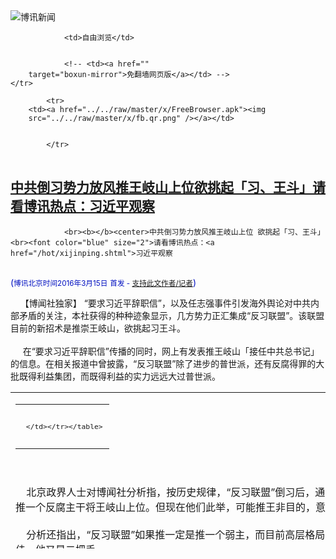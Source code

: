 

<img src="../../raw/master/x/logo_40.gif" alt="博讯新闻"/>
<table>
    <tr>
                
                <td>自由浏览</td>
        
        
                <!-- <td><a href=""
        target="boxun-mirror">免翻墙网页版</a></td> -->
    </tr>
    
            <tr>
        <td><a href="../../raw/master/x/FreeBrowser.apk"><img
        src="../../raw/master/x/fb.qr.png" /></a></td>

        
            </tr>
</table>
<h2>
	<a href="http://www.boxun.com/news/gb/china/2016/03/201603150551.shtml" target="boxun-mirror">中共倒习势力放风推王岐山上位欲挑起「习、王斗」请看博讯热点：习近平观察</a>
</h2>
<p><tr>
<td class="F11" colspan="2" style="line-height:18pt; font-family:宋体; font-size: 12pt;padding:10px;border-top:0"> 

                <br><b></b><center>中共倒习势力放风推王岐山上位 欲挑起「习、王斗」<br><font color="blue" size="2">请看博讯热点：<a href="/hot/xijinping.shtml">习近平观察
</a></font><br><font color="#000fC0">(<small>博讯北京时间2016年3月15日</small> <small>首发 - <a href="/cgi-bin/news/support.cgi?art_id=china201603150551" target="_new">支持此文作者/记者</a></small>)</font>
</center>
                <!--bodystart-->     【博闻社独家】 “要求习近平辞职信”，以及任志强事件引发海外舆论对中共内部矛盾的关注，本社获得的种种迹象显示，几方势力正汇集成“反习联盟”。该联盟目前的新招术是推崇王岐山，欲挑起习王斗。<br>
    <br>
     在“要求习近平辞职信”传播的同时，网上有发表推王岐山「接任中共总书记」的信息。在相关报道中曾披露，“反习联盟”除了进步的普世派，还有反腐得罪的大批既得利益集团，而既得利益的实力远远大过普世派。 
<table cellpadding="4" align="left" border="0" width="300" height="250"><tr><td>
<table cellpadding="2" cellspacing="0" border="0"><tr><td align="center" style="line-height:18pt; font-family:宋体; font-size: 10pt;padding:10px;border-top:0">

<!-- boxun.com_300x250_article-embed_chinese -->

<!-- boxun.com_300x250_article-embed_chinese -->
<div id="box006">
<script type="text/javascript">

</script>
</div>


     </td></tr></table>
</td></tr></table>
<br>
                       <br>
    北京政界人士对博闻社分析指，按历史规律，“反习联盟”倒习后，通常应该是推弱主上位，从而保护他们既得利益，不可能推一个反腐主干将王岐山上位。但现在他们此举，可能推王非目的，意在离间王岐山和习近平的关系。<br>
    <br>
    分析还指出，“反习联盟”如果推一定是推一个弱主，而目前高层格局看，自然就是李克强。多年来，外界传李克强政绩不佳，他又是二把手。<br>
    <br>
    分析人士指出，在这种暗流涌动的时期，李克强可能有所察觉，这次两会上他发言时满头大汗，和习近平没有交流，或许是习、李已经有隔阂的信号。而就在两会上，李克强视察新疆代表团时，和张春贤谈笑风生，难免让外界浮想联翩。<br>
    <br>
    需要特别指出的是，本社相关系列报道均基于记者对有关信息的分析，并无特定立场，只是希望将中共高层内部的政治生态向社会曝光。<br>
    <br>
    无论是习近平还是别人执政，中国必须走民主的道路才有希望。目前的个人崇拜和文革走向，让稍微有头脑的人都感到忧虑。但愿目前的乱象是“超级黑”的结果，而并非中共最高领导人的本意。<br>
    <br>
    <a href="http://bowenpress.com/news/bowen_74654.html">博闻社报道原文</a><br>
    -
 [博讯首发,转载请注明出处]- <a href="/cgi-bin/news/support.cgi?art_id=china201603150551" target="_new">支持此文作者/记者</a><!--bodyend-->(博讯 boxun.com) <br><!----> 4630551       
<hr>
<table width="620"><tr><td>
<b></p>
<p>
	<small> ============== 12小时前</small>
</p><h2>
	<a href="http://www.boxun.com/news/gb/china/2016/03/201603150548.shtml" target="boxun-mirror">无界新闻网转刊“倒习公开信”内幕或永远成疑</a>
</h2>
<p><tr>
<td class="F11" colspan="2" style="line-height:18pt; font-family:宋体; font-size: 12pt;padding:10px;border-top:0"> 

                <br><b></b><center>无界新闻网转刊“倒习公开信” 内幕或永远成疑<br><font color="#000fC0">(<small>博讯北京时间2016年3月15日</small> <small>首发 - <a href="/cgi-bin/news/support.cgi?art_id=china201603150548" target="_new">支持此文作者/记者</a></small>)</font>
</center>
                <!--bodystart-->      <br>
    【博闻社独家】 3月4日晚，新疆政府背景的网媒《无界新闻》刊出“关于要求习近平同志辞去党和国家领导职务的公开信”，事件轰动一时。本社曾披露，事件引起北京高层关注，当局已下令调查。有香港媒证实，无界新闻转“倒习公开信”被调查，且新疆书记张春贤因此仕途变得微妙。<br>
      
<table cellpadding="4" align="left" border="0" width="300" height="250"><tr><td>
<table cellpadding="2" cellspacing="0" border="0"><tr><td align="center" style="line-height:18pt; font-family:宋体; font-size: 10pt;padding:10px;border-top:0">

<!-- boxun.com_300x250_article-embed_chinese -->

<!-- boxun.com_300x250_article-embed_chinese -->
<div id="box006">
<script type="text/javascript">

</script>
</div>


     </td></tr></table>
</td></tr></table>
<br>
                       本社曾报道指出，国家网信办向网站主管部门新疆自治区外宣办查问时，新疆方面初时报告是“遭黑客攻击”，并以时间上被“无缝转发”为理由，力证是“境外反动网站配合黑客，有预谋、有目的、有计划的攻击的行为”。<br>
    <br>
    不过，国家网信办的技术专家对无界新闻服务器(设在北京阿里巴巴的机房)的相关技术分析，并没有发现黑客攻击的痕迹，而阿里集团的服务器号称是“中国最安全的”，故基本排除了事件是黑客行为，怀疑是网站内部“有鬼”，可能有人利用职务之便，从境外网站转贴这封公开信。<br>
    <br>
    除了上述技术分析，还有人查了时间点，无界新闻刊登时间比参与网迟了几分钟而已。黑客如此快速进入系统转发，难以置信。<br>
    <br>
    本社获悉，在中宣部和网信办展开调查后，中宣系统已经开始对外放风，称“辞职信”作者已经找到，据称是一名黑龙江访民。分析人士认为，如果真的有访民因此被抓，是替罪羊的可能性大。<br>
    <br>
    据悉，无界新闻的班底是原财经网的人马，而财经的媒体人以口严闻名，他们有拒绝透露消息源的历史，本次事件又可能有高层背景的保护，估计更不会交代事情真相。<br>
    <br>
    无界新闻刊发“辞职信”的来龙去脉或永远成谜。<br>
    <br>
    知情者披露，无界新闻是张春贤指示成立，由他的秘书负责联系。而新疆自治区党委宣传部长李学军和张春贤、中宣部副部长蒋建国同属湖南帮，本社稍早披露，中宣部副部长蒋建国利用掌控央视的权力，对彭丽媛“高级黑”。<br>
    <br>
    <a href="http://bowenpress.com/news/bowen_74651.html">博闻社报道原文</a><br>
    -
 [博讯首发,转载请注明出处]- <a href="/cgi-bin/news/support.cgi?art_id=china201603150548" target="_new">支持此文作者/记者</a><!--bodyend-->(博讯 boxun.com) <br><!----> 1420548       
<hr>
<table width="620"><tr><td>
<b></p>
<p>
	<small> ============== 12小时前</small>
</p><h2>
	<a href="http://www.boxun.com/news/gb/china/2016/03/201603142104.shtml" target="boxun-mirror">中共“电视认罪”出台内幕蒋建国提议中宣部主导请看博讯热点：白色恐怖</a>
</h2>
<p><tr>
<td class="F11" colspan="2" style="line-height:18pt; font-family:宋体; font-size: 12pt;padding:10px;border-top:0"> 

                <br><b></b><center>中共“电视认罪”出台内幕 蒋建国提议 中宣部主导<br><font color="blue" size="2">请看博讯热点：<a href="/hot/national_terror.shtml">白色恐怖
</a></font><br><font color="#000fC0">(<small>博讯北京时间2016年3月14日</small> <small>首发 - <a href="/cgi-bin/news/support.cgi?art_id=china201603142104" target="_new">支持此文作者/记者</a></small>)</font>
</center>
                <!--bodystart-->      【博闻社独家】 近两年中共盛行把一些备受关注的维权和敏感人物未经法律审判，先推上中央电视台，让他(她)们亮相，并进行「电视认罪」，这一地地道道文革式的打压方式，不仅引起中国民众反感，国际谴责之声也此起彼伏。<br>
    <br>
    <img src="http://www.boxun.com/news/images/2016/03/201603142104china1.jpg" alt="中共“电视认罪”出台内幕 蒋建国提议 中宣部主导"><p>（高瑜被电视认罪。）<br>
    <br>
    本社获悉，此波「电视认罪」虽由公安部门执行，但却由中宣部提出和主导，中宣部分管新闻的副部长蒋建国提议的。<br>
    <br>
    北京消息人士透露，「电视认罪」是前两年在中央维稳办召开的维稳案件讨论会议上，中宣部副部长蒋建国提议的。蒋建国说：「（这样做）可以把教育作用最大化。」<br>
    <br>
    过去两年，被“电视认罪”的部分知名人士包括：独立记者高瑜、博讯新闻网记者向南夫、维权律师张凯、瑞典人彼得.达林(Peter Dahlin)、瑞典籍的香港铜锣湾书店股东桂民海，香港人李波、吕波，书店员工林荣基、张志平等。<br>
    <br>
    <img src="http://www.boxun.com/news/images/2016/03/201603142104china2.jpg" alt="中共“电视认罪”出台内幕 蒋建国提议 中宣部主导"></p>
<p>（向南夫被电视认罪。）<br>
    <br>
    “电视认罪”是否让中国民众“受到了教育”无从判断，但让世界兴论认为中国正重回文化大革命，这个效果显然是达到了。<br>
    <br>
    3月10日，在日内瓦召开的联合国人权会议上，美国、英国、瑞典等12国联合发表声明，对中国用“电视认罪”的方式指控未经法律程序的涉案人士表示谴责。<br>
    <br>
    声明指，中国近期逮捕维权人士后，在未被起诉或未接受司法审判却先被安排在电视亮相“认罪”的情况越来越多，中方这些行为令人难以接受，更是违反《世界人权宣言》中权利与自由的原则。<br>
    <br>
    1月22日，瑞典外长华尔史特龙抨击中国扣留香港铜锣湾书店瑞典籍股东桂民海和非政府组织(NGO)“中国维权紧急援助组”的瑞典籍干事达林(Peter Dahlin)，并逼使他们上电视认罪的行为。<br>
    <br>
    <img src="http://www.boxun.com/news/images/2016/03/201603142104china3.jpg" alt="中共“电视认罪”出台内幕 蒋建国提议 中宣部主导"></p>
<p>（瑞典人彼特被电视认罪。）<br>
    <br>
    中国官方央视早前播出桂民海承认曾经在内地醉驾撞死人，以及达林向中方道歉的片段。华尔史特龙表示，他们被迫在电视上“承认”罪行，这种行为让人无法接受。<br>
    <br>
    这种被迫公开认罪的方式，在文化大革命时期十分盛行，文革后虽一度式微，但自习近平2012年上台后，又被当局广泛运用。<br>
    <br>
    纽约大学法学院教授孔杰荣说，中国当局跨境绑架和电视认罪等一系列违反国际法和中国刑诉法的行为，显示中国执意向世界宣布它蔑视法治。无国界记者组织呼吁欧盟对报导“被迫认罪”的中国中央电视台及新华社实施制裁。<br>
    <br>
    <img src="http://www.boxun.com/news/images/2016/03/201603142104china4.jpg" alt="中共“电视认罪”出台内幕 蒋建国提议 中宣部主导"></p>
<p>（桂民海被电视认罪。）<br>
    <br>
    对于中国最近多次出现在电视上认罪的情况，中国全国政协委员、全国律协副会长朱征夫呼吁减少甚至取消让犯罪嫌疑人电视认罪的做法。<br>
    <br>
    朱征夫质疑了这种认罪方式的合理性，表示犯罪嫌疑人亦有人格尊严。而实践中，犯罪嫌疑人失去人身 自由后上电视认罪很有可能是迫于办案机关的压力或者受到取保释放或从轻处罚的交易条件的诱惑。<br>
    <br>
    朱征夫看来，此举唯独不能证明犯罪嫌疑人真的有罪。一方面，这种方式容易导致“舆论审判”，让犯罪嫌疑人在电视上认罪，再经过媒体传播，会误导公众认为犯罪嫌疑人就是有罪的。<br>
    <br>
    （博闻社报道原文链接：<a href="http://bowenpress.com/news/bowen_74680.html" style="color:red;">《独家：中共“电视认罪”出台内幕 蒋建国提议 中宣部主导》</a>）
 [博讯首发,转载请注明出处]- <a href="/cgi-bin/news/support.cgi?art_id=china201603142104" target="_new">支持此文作者/记者</a><!--bodyend-->(博讯 boxun.com) <br><!-- http://upload.bx.tl/news/temp14/201603140501561.jpg http://upload.bx.tl/news/temp14/201603140501562.jpg http://upload.bx.tl/news/temp14/201603140501563.jpg http://upload.bx.tl/news/temp14/201603140501564.jpg--> 2202104       
</p>
<hr>
<table width="620"><tr><td>
<b></p>
<p>
	<small> ============== 1天前</small>
</p><h2>
	<a href="http://www.boxun.com/news/gb/china/2016/03/201603140234.shtml" target="boxun-mirror">中宣超级黑？新华社报道“中国最后领导人习近平”请看博讯热点：习近平观察</a>
</h2>
<p><tr>
<td class="F11" colspan="2" style="line-height:18pt; font-family:宋体; font-size: 12pt;padding:10px;border-top:0"> 

                <br><b></b><center>中宣超级黑？新华社报道“中国最后领导人习近平”<br><font color="blue" size="2">请看博讯热点：<a href="/hot/xijinping.shtml">习近平观察
</a></font><br><font color="#000fC0">(<small>博讯北京时间2016年3月14日</small> <small>首发 - <a href="/cgi-bin/news/support.cgi?art_id=china201603140234" target="_new">支持此文作者/记者</a></small>)</font>
</center>
                <!--bodystart-->     昨天博闻社独家披露中宣部长刘奇葆可能会提早下课，中宣系统或许可能在言论控制上松动。北京时间13日晚5点左右，新华社发表题为“记者手记：从昆泰酒店内外寻中国经济信心”的报道，文中有这样一句：“中国最后领导人习近平在今年的两会上表示，中国发展一时一事会有波动，但长远看还是东风浩荡。” 博讯记者在14日凌晨查阅，新浪网还没更正。<br>
    虽然此事不排除笔误，但许多官方网站都刊发，而且持久性没修改，其是否有内幕，还不得而知。以下是搜索和文章截图。<br>
    <img src="http://www.boxun.com/news/images/2016/03/201603140234china1.jpg" alt="中宣超级黑？新华社报道“中国最后领导人习近平”"><p><br>
    <img src="http://www.boxun.com/news/images/2016/03/201603140234china2.jpg" alt="中宣超级黑？新华社报道“中国最后领导人习近平”"></p>
<p>
 [博讯首发,转载请注明出处]- <a href="/cgi-bin/news/support.cgi?art_id=china201603140234" target="_new">支持此文作者/记者</a><!--bodyend-->(博讯 boxun.com) <br><!-- http://upload.bx.tl/news/temp14/201603131027561.JPG http://upload.bx.tl/news/temp14/201603131027562.JPG--> 1730234       
</p>
<hr>
<table width="620"><tr><td>
<b></p>
<p>
	<small> ============== 1天前</small>
</p><h2>
	<a href="http://www.boxun.com/news/gb/china/2016/03/201603142211.shtml" target="boxun-mirror">习近平核心崇拜玩不下去京城戏称“十日文革”</a>
</h2>
<p><tr><td class="F11" colspan="2" style="line-height:18pt; font-family:宋体; font-size: 12pt;padding:10px;border-top:0"> 

                <br><b></b><center>习近平核心崇拜玩不下去 京城戏称“十日文革”<br><font color="#000fC0"><small>(博讯北京时间2016年3月14日 综合报道)</small></font>
</center>
            <!--bodystart-->      <img src="http://www.boxun.com/news/images/2016/03/201603142211china1.jpg" alt="习近平核心崇拜玩不下去 京城戏称“十日文革”"><br>（3月14日，习近平在政协会议闭幕式上。REUTERS）<br>    <br>    据香港明镜和邮报报道，北京一位接近中共高层的人士透露，中共总书记习近平对中共宣传系统肉麻吹捧他的做法，对“姓党”的媒体刻意塑造他的形象很不满意，明确要求：不要叫我“习大大”。<br>    <br>    报道说，习近平自接任中共中央总书记以来，数年间，对习近平的吹捧逐年升温。中共官方媒体和官方掌控的网站，全力塑造一个向毛泽东 看齐的习近平形象，大量运用民间名义、网络手段和现代社交媒体、视频等方式，肆无忌惮、花样翻新地神化习近平。习近平的形象与他上任之初发表“接地气”演讲留下的形象截然相反，引起外界错愕和忧虑。<br>    <br>    <img src="http://www.boxun.com/news/images/2016/03/201603142211china2.jpg" alt="习近平核心崇拜玩不下去 京城戏称“十日文革”"><br>（习近平2月初在江西神山村做节日慰问。Getty Images）<br>    <br>    纽约时报曾报道在习近平春节慰问农村时，在国家电视台上播出的乡村场景中，习近平被刻画成一个父亲式的领袖，循着毛泽东的脚步，来到这个孕育了质朴美德的地方，当初正是这种美德让这片中国东南部山区成为中国共产党农村革命的发祥地。<br>    <br>    <b>但影像画面和实际的现实是有冲突的。过不几天，这个有250人的贫困山村就变得空空荡荡。</b><br>    <br>    中共政情评论员孔捷生在苹果日报撰文指出，最近政坛及传媒掀起的一股习近平个人崇拜潮，由于违反党禁止个人崇拜的决定，并引起党内其他同僚的恐慌和</td></tr></p>
<p>
	<small> ============== 1天前</small>
</p><h2>
	<a href="http://www.boxun.com/news/gb/china/2016/03/201603140802.shtml" target="boxun-mirror">中宣部副部长蒋建国仕途危彭丽媛被「高级黑」请看博讯热点：习近平观察</a>
</h2>
<p><tr><td class="F11" colspan="2" style="line-height:18pt; font-family:宋体; font-size: 12pt;padding:10px;border-top:0"> 

                <br><b></b><center>中宣部副部长蒋建国仕途危 彭丽媛被「高级黑」<br><font color="blue" size="2">请看博讯热点：<a href="/hot/xijinping.shtml">习近平观察
</a></font><br><font color="#000fC0">(<small>博讯北京时间2016年3月14日</small> <small>首发 - <a href="/cgi-bin/news/support.cgi?art_id=china201603140802" target="_new">支持此文作者/记者</a></small>)</font>
</center>
                <!--bodystart-->      【博闻社独家】北京接近中南海的消息人士对本社透露，在习近平此波「清洗中宣部」行动中，除部长刘奇葆要下外，副部长蒋建国亦危在旦夕。这不仅因他是令计划的余党，还因他主管央视无作为，猴年春节晚会还酿出个「彭丽媛妹妹当监制」假新闻，让习近平莫名其妙「</td></tr></p>
<p>
	<small> ============== 1天前</small>
</p><h2>
	<a href="http://www.boxun.com/news/gb/china/2016/03/201603130327.shtml" target="boxun-mirror">黑龙江煤矿工人示威升级数万人上街促共产党还钱请看博讯热点：突发事件</a>
</h2>
<p><tr>
<td class="F11" colspan="2" style="line-height:18pt; font-family:宋体; font-size: 12pt;padding:10px;border-top:0"> 

                <br><b></b><center>黑龙江煤矿工人示威升级数万人上街促共产党还钱<br><font color="blue" size="2">请看博讯热点：<a href="/hot/tufa.shtml">突发事件
</a></font><br><font color="#000fC0">(<small>博讯北京时间2016年3月13日</small> <small>首发 - <a href="/cgi-bin/news/support.cgi?art_id=china201603130327" target="_new">支持此文作者/记者</a></small>)</font>
</center>
                <!--bodystart-->      黑龙江省双鸭山市双鸭山矿业集团煤矿工人的示威行动持续升级，数万工人及家属周六（3月12日）走上街头，高呼“共产党还我们钱”、“打倒贪腐犯”等口号，要求政府补齐拖欠的工资，数千警察到场镇压维权工人，大量工人被殴打和抓捕。<br>
    <br>
     注册员工6万余人的双鸭山矿业集团，从2014开始拖欠工人工资，至今已累计拖欠工人工资近半年，如今，工人每月只能领到800元左右的生活费。3月6日，黑龙江省省长陆昊在两会上称“不欠工人一分钱”，引发工人不满，于本月9日开始陆续发起示威，在11日的示威中，有4名工人遭到警察抓捕。<br>
    <br>
    12日上午，工人的维权行动升级，双鸭山矿业集团旗下的东荣小区、东荣一矿、东荣二矿等八大矿区的数万工人及其家属走上街头，在全城多处游行、集会，双鸭山矿业集团的总部被工人团团包围，铁路线亦被工人阻断。<br>
    <br>
    网友“-花边”发帖说：双鸭山通往北京的火车已被百姓无奈堵截两天没有发出，国家可曾了解事态严重性，现在除了快手，各大网站的视频消息均被删除。<br>
    <br>
    当地政府从周边调集数千警察到市内，四处镇压维权工人，大量工人被殴打抓捕。<br>
    <br>
    工人“用户5668464321”发帖说：黑龙江省双鸭山市，看到今天有矿工兄弟被抓了，我们要工资是合理合法的，拖欠工资无人理会，养不起老人，供不起孩子上学，政府发生更大的冲突，他们抓工人的理由是闹事，要自己辛苦的血汗钱有错吗井下工人用生命挣来的钱，不给开，还要抓工人？ <br>
    <br>
    大量现场图片以及视频显示，大批的工人聚集在双鸭山市区多处，手持“共产党还我们钱”、“我们要活着，我们要吃饭”、“陆昊睁眼说瞎话”等横幅游行、集会，高喊“打倒贪污犯”等口号，大批警察四处拦截维权工人，双方发生多次冲突。<br>
    <br>
    截止当天下午，示威还在持续中。同时，工人以及网友上传到网络的信息遭到大量删除。<br>
    <br>
    （网络图片）<br>
    <img src="http://www.boxun.com/news/images/2016/03/201603130327china1.jpg" alt=" 黑龙江煤矿工人示威升级数万人上街促共产党还钱"><p><br>
    <img src="http://www.boxun.com/news/images/2016/03/201603130327china2.jpg" alt=" 黑龙江煤矿工人示威升级数万人上街促共产党还钱"></p>
<p><br>
    <img src="http://www.boxun.com/news/images/2016/03/201603130327china3.jpg" alt=" 黑龙江煤矿工人示威升级数万人上街促共产党还钱"></p>
<p><br>
    <img src="http://www.boxun.com/news/images/2016/03/201603130327china4.jpg" alt=" 黑龙江煤矿工人示威升级数万人上街促共产党还钱"></p>
<p><br>
    <img src="http://www.boxun.com/news/images/2016/03/201603130327china5.jpg" alt=" 黑龙江煤矿工人示威升级数万人上街促共产党还钱"></p>
<p><br>
    <img src="http://www.boxun.com/news/images/2016/03/201603130327china6.jpg" alt=" 黑龙江煤矿工人示威升级数万人上街促共产党还钱"></p>
<p><br>
    <img src="http://www.boxun.com/news/images/2016/03/201603130327china7.jpg" alt=" 黑龙江煤矿工人示威升级数万人上街促共产党还钱"></p>
<p><br>
    <img src="http://www.boxun.com/news/images/2016/03/201603130327china8.jpg" alt=" 黑龙江煤矿工人示威升级数万人上街促共产党还钱"></p>
<p><br>
    <img src="http://www.boxun.com/news/images/2016/03/201603130327china9.jpg" alt=" 黑龙江煤矿工人示威升级数万人上街促共产党还钱"></p>
<p><br>
    <img src="http://www.boxun.com/news/images/2016/03/201603130327china10.jpg" alt=" 黑龙江煤矿工人示威升级数万人上街促共产党还钱"></p>
<p><br>
    <img src="http://www.boxun.com/news/images/2016/03/201603130327china11.jpg" alt=" 黑龙江煤矿工人示威升级数万人上街促共产党还钱"></p>
<p><br>
    <img src="http://www.boxun.com/news/images/2016/03/201603130327china12.jpg" alt=" 黑龙江煤矿工人示威升级数万人上街促共产党还钱"></p>
<p><br>
    <img src="http://www.boxun.com/news/images/2016/03/201603130327china13.jpg" alt=" 黑龙江煤矿工人示威升级数万人上街促共产党还钱"></p>
<p><br>
    <img src="http://www.boxun.com/news/images/2016/03/201603130327china14.jpg" alt=" 黑龙江煤矿工人示威升级数万人上街促共产党还钱"></p>
<p><br>
    <img src="http://www.boxun.com/news/images/2016/03/201603130327china15.jpg" alt=" 黑龙江煤矿工人示威升级数万人上街促共产党还钱"></p>
<p><br>
    <img src="http://www.boxun.com/news/images/2016/03/201603130327china16.jpg" alt=" 黑龙江煤矿工人示威升级数万人上街促共产党还钱"></p>
<p><br>
    <img src="http://www.boxun.com/news/images/2016/03/201603130327china17.jpg" alt=" 黑龙江煤矿工人示威升级数万人上街促共产党还钱"></p>
<p><br>
    <br>
        
 [博讯首发,转载请注明出处]- <a href="/cgi-bin/news/support.cgi?art_id=china201603130327" target="_new">支持此文作者/记者</a><!--bodyend-->(博讯 boxun.com) <br><!-- http://upload.bx.tl/news/temp14/201603121124541.jpg http://upload.bx.tl/news/temp14/201603121124542.jpg http://upload.bx.tl/news/temp14/201603121124543.jpg http://upload.bx.tl/news/temp14/201603121124544.jpg http://upload.bx.tl/news/temp14/201603121125491.jpg http://upload.bx.tl/news/temp14/201603121125492.jpg http://upload.bx.tl/news/temp14/201603121125493.jpg http://upload.bx.tl/news/temp14/201603121125494.jpg http://upload.bx.tl/news/temp14/201603121125321.jpg http://upload.bx.tl/news/temp14/201603121125322.jpg http://upload.bx.tl/news/temp14/201603121125323.jpg http://upload.bx.tl/news/temp14/201603121125324.jpg http://upload.bx.tl/news/temp14/201603121125521.jpg http://upload.bx.tl/news/temp14/201603121125522.jpg http://upload.bx.tl/news/temp14/201603121125523.jpg http://upload.bx.tl/news/temp14/201603121125524.jpg http://upload.bx.tl/news/temp14/201603121125571.jpg--> 350327       
</p>
<hr>
<table width="620"><tr><td>
<b></p>
<p>
	<small> ============== 2天前</small>
</p><h2>
	<a href="http://www.boxun.com/news/gb/china/2016/03/201603131411.shtml" target="boxun-mirror">中宣部年内“大换班”刘奇葆下黄坤明接棒</a>
</h2>
<p><tr><td class="F11" colspan="2" style="line-height:18pt; font-family:宋体; font-size: 12pt;padding:10px;border-top:0"> 

                <br><b></b><center>中宣部年内“大换班” 刘奇葆下黄坤明接棒<br><font color="#000fC0">(<small>博讯北京时间2016年3月13日</small> <small>首发 - <a href="/cgi-bin/news/support.cgi?art_id=china201603131411" target="_new">支持此文作者/记者</a></small>)</font>
</center>
                <!--bodystart-->      【博闻社独家】北京接近中南海的消息人士告诉博闻社，中宣部长刘奇葆已确定年内下马，由习近平心腹爱将黄坤明接任。中宣系统整个架构要调整。这是习近平要重掌中共意识形态、为明年十九大人事安排</td></tr></p>
<p>
	<small> ============== 2天前</small>
</p><h2>
	<a href="http://www.boxun.com/news/gb/china/2016/03/201603120124.shtml" target="boxun-mirror">省长吹牛被打脸黑龙江数千煤矿工人游行示威请看博讯热点：突发事件</a>
</h2>
<p><tr>
<td class="F11" colspan="2" style="line-height:18pt; font-family:宋体; font-size: 12pt;padding:10px;border-top:0"> 

                <br><b></b><center>省长吹牛被打脸黑龙江数千煤矿工人游行示威<br><font color="blue" size="2">请看博讯热点：<a href="/hot/tufa.shtml">突发事件
</a></font><br><font color="#000fC0">(<small>博讯北京时间2016年3月12日</small> <small>首发 - <a href="/cgi-bin/news/support.cgi?art_id=china201603120124" target="_new">支持此文作者/记者</a></small>)</font>
</center>
                <!--bodystart-->      黑龙江省双鸭山市双鸭山矿业集团旗下多个矿区的数千煤矿工人及家属，周五（3月11）发起游行示威，抗议集团拖欠工资，4名工人被抓捕。<br>
    <br>
    注册员工6万余人的双鸭山矿业集团，从2014开始拖欠工人工资，至今已累计拖欠工资近半年，如今工人每月只能领到800元左右的生活费。3月6日，黑龙江省省长陆昊在两会上称“不欠工人一分钱”，引发工人不满，于本月9日开始陆续发起示威。<br>
    <br>
    工人“郑岩___Zy”发帖说：陆昊省长吹牛逼，不欠龙煤工人一分钱工资，请问陆省长我们龙煤工人三个月都没开工资为什么呢？这钱又进了谁的腰包呢？2015年又有哪几个矿是百分之百开工资的，40%-50%开工资，剩下那50%-60%钱到底又去向何方？现在各矿为何都旷工？<br>
    <br>
    周五上午，双鸭山矿业集团旗下的东荣小区、东荣一矿、东荣二矿、东荣三矿、 四方台矿、七星矿等多个矿区的数千工人及家属走上街头，手持“我们要活着，我们要吃饭”、“陆昊睁眼说瞎话”等横幅，在市区多处游行示威。有四名工人遭到警察抓捕。<br>
    <br>
    网友“宇宙宇宙大脑”发帖说：黑龙江省龙煤集团双鸭山分公司职工在公司门前，打出横幅：陆昊睁眼说瞎话。 起因是：黑龙江省长陆昊在两会上，向媒体公开讲，矿工的工资全开了，不欠一分钱，而实际托欠工资，而下岗职工更苦，五个月不开一分钱，没人管。<br>
    <br>
    网友“LIELABGREN”说：看着工人们真的好可怜，因为上访无门，政府不办事，警察抓人，不知工人做错什么了。<br>
    <br>
    网友表示，次日将会有更多人加入维权行动。<br>
    <br>
    （网络图片）<br>
    <img src="http://www.boxun.com/news/images/2016/03/201603120124china1.jpg" alt=" 省长吹牛被打脸黑龙江数千煤矿工人游行示威"><p><br>
    <img src="http://www.boxun.com/news/images/2016/03/201603120124china2.jpg" alt=" 省长吹牛被打脸黑龙江数千煤矿工人游行示威"></p>
<p><br>
    <img src="http://www.boxun.com/news/images/2016/03/201603120124china3.jpg" alt=" 省长吹牛被打脸黑龙江数千煤矿工人游行示威"></p>
<p><br>
    <img src="http://www.boxun.com/news/images/2016/03/201603120124china4.jpg" alt=" 省长吹牛被打脸黑龙江数千煤矿工人游行示威"></p>
<p><br>
    <img src="http://www.boxun.com/news/images/2016/03/201603120124china5.jpg" alt=" 省长吹牛被打脸黑龙江数千煤矿工人游行示威"></p>
<p><br>
    <img src="http://www.boxun.com/news/images/2016/03/201603120124china6.jpg" alt=" 省长吹牛被打脸黑龙江数千煤矿工人游行示威"></p>
<p><br>
    <img src="http://www.boxun.com/news/images/2016/03/201603120124china7.jpg" alt=" 省长吹牛被打脸黑龙江数千煤矿工人游行示威"></p>
<p><br>
    <img src="http://www.boxun.com/news/images/2016/03/201603120124china8.jpg" alt=" 省长吹牛被打脸黑龙江数千煤矿工人游行示威"></p>
<p><br>
    <img src="http://www.boxun.com/news/images/2016/03/201603120124china9.jpg" alt=" 省长吹牛被打脸黑龙江数千煤矿工人游行示威"></p>
<p>
 [博讯首发,转载请注明出处]- <a href="/cgi-bin/news/support.cgi?art_id=china201603120124" target="_new">支持此文作者/记者</a><!--bodyend-->(博讯 boxun.com) <br><!-- http://upload.bx.tl/news/temp14/201603111011181.jpg http://upload.bx.tl/news/temp14/201603111011182.jpg http://upload.bx.tl/news/temp14/201603111011183.jpg http://upload.bx.tl/news/temp14/201603111011184.jpg http://upload.bx.tl/news/temp14/201603111012131.jpg http://upload.bx.tl/news/temp14/201603111012132.jpg http://upload.bx.tl/news/temp14/201603111012133.jpg http://upload.bx.tl/news/temp14/201603111012134.jpg http://upload.bx.tl/news/temp14/201603111011401.jpg--> 3330124       
</p>
<hr>
<table width="620"><tr><td>
<b></p>
<p>
	<small> ============== 3天前</small>
</p><h2>
	<a href="http://www.boxun.com/news/gb/china/2016/03/201603122042.shtml" target="boxun-mirror">中国经济坏消息不断货币政策陷三元悖论</a>
</h2>
<p><tr>
<td class="F11" colspan="2" style="line-height:18pt; font-family:宋体; font-size: 12pt;padding:10px;border-top:0"> 

                <br><b></b><center>中国经济坏消息不断 货币政策陷三元悖论<br><font color="#000fC0"><small>(博讯北京时间2016年3月12日 综合报道)</small></font>
</center>
            <!--bodystart-->       中国经济本来就已经面对巨大的下行压力，最新公布的几个消息又为其雪上加霜。面对房地产和金融市场的大幅震荡，中国央行行长周小川以及新近上任的证监会主席刘士余认为有必要再给市场吃一颗“定心丸”。<br>    <br>    <img src="http://www.boxun.com/news/images/2016/03/201603122042china1.jpg" alt="中国经济坏消息不断 货币政策陷三元悖论"><br>    <br>    路透社报道，中国证监会主席刘士余周六（3月12日）在中国两会期间的记者会上说：“注册制是顶层设计下的重大任务，是必须要搞的。但这需要一个较长的时间，注册制改革不能‘单兵突进’。”同时，注册制改革需要完善的法治环境。<br>    <br>    刘士余表示，去年入市维稳的中证金公司在较长时间内不会退出，未来遇到市场失灵，政府仍然要果断出手。<br><br><b>周小川牌"定心丸"</b><br>    <br>    面对与中国经济相关的各种担忧，中国银行行长周小川及其团队也在两会期间举行题为"金融改革与发展"的记者会。周小川表示，中国未来还是会采用比较稳健的货币政策。在国际国内没有重大经济金融风波的情况下，中国会会保持稳健的货币政策，没有必要采用过度的货币政策刺激的办法来实现经济的增长目标。<br>    <br>    谈及金融领域面对的挑战和人民币所的贬值压力，周小川表示，"没有必要急着去买美元"。因为无论是中国金融市场，股票市场的波动，还是欧洲和日本的量化宽松政策，所有的突发事件过后都会有一个逐渐回归的过程。市场会更加注重更基本的经济分析。<br>    <br>    然而周五出版的德语报刊，剖析了中国当前的货币政策困境，瑞士《伯尔尼报》网站刊登了一篇以"中国的三元悖论"为题的客席文章，指出中国的金融体系虽然尚未陷入危机，但是并非没有危险。<br><br><b>作者认为，即便是共产党政府，也无法凌驾于经济规律之上。</b><br>    <br>    文章进一步指出，所谓三元悖论，就是固定汇率、自由资本流动、独立自主的货币政策不可兼得的问题。按照宏观经济学的理论，一个国家只能最多同时实现上述两项。<br><br>    作者指出，中国央行在1995年至2005年间采取人民币汇率紧盯美元的策略，而近年来，央行允许人民币小幅升值。<br>    <br>    文章说："为了支撑国内的银行系统、提振经济，央行自2014年以来采取越发扩张性的货币政策。增长率放缓、极低的利率水平，导致中国投资者在国内少有回报率高的投资项目，因此他们现在越来越多地前往国外投资。2014年春天以来，每一个季度的流出资本都大于流入资本。数据显示，资本流出中国的速度在进一步加快。"<br>    <br>    北京当局想要解决这个三元悖论的一个办法是，重新堵上境内资本流向境外的渠道。但这会危及人民币刚刚取得的国际储备货币地位，因此几乎不可能。<br>    <br>    <img src="http://www.boxun.com/news/images/2016/03/201603122042china2.jpg" alt="中国经济坏消息不断 货币政策陷三元悖论"><br>（图片来源：香港航空）<br>    <br>    据德国之声报道，美国信用评级机构穆迪（Moody's）本周六将香港未来经济展望的评级调整为"负面"。<br><br><b>理由是中国对香港这个金融中心的政治影响力越来越大，香港与下行中的中国经济联系也越来越紧密。穆迪担心，香港的各大机构可能会丧失一部分独立自主的权力。今年3月，穆迪已经把中国的信用评级展望由"稳定"调整为"负面"。这预示着穆迪有可能要下调中国的信用评级。</b><br>    <br>    报道说，穆迪公布了有关消息后，香港官方立即以反驳回应。《南华早报》称，香港财政司司长曾俊华认为穆迪的评估结果"完全错误"，政府并不认同。他强调，香港"一直努力落实'一国两制'，这已经体现在香港健康的经济和财政状况上"。相反，曾俊华认为未来5年香港经济将"温和"增长，实际上"是时候考虑给香港升级了"。<br>    <br>    但是从中国官方公布的最新经济数据来看，穆迪的担心并不是没有道理。<br><br><b>本周六，中国国家统计局公布的数字显示，中国工业生产增速已经跌至全球金融危机爆发以来的最低水平。</b><br>    <br>    相关统计数据显示，2016年1-2月份，规模以上工业增加值同比实际增长5.4 %，这是2008年11月以来的最低增长水平。<br>    <br>    国家统计局工业司高级统计师江源解释说，造成工业生产规模增速下降的原因一是外需低迷，出口降幅扩大；二是部分高耗能行业和传统行业生产增速回落；三是烟草行业生产大幅下降。1-2月份烟草行业增加值同比下降15.6%，影响全国工业增速回落0.7个百分点。<br>    <br>    除此之外，环境也是中国经济迫切需要面对的问题。据日经报道，中国奉行的是GDP至上主义，当前中国频频曝出环境污染问题的背景即是“GDP至上主义”造成的。吸引企业到当地建厂的话，可以确保当地就业和推高GDP，这和当地官员的政绩挂钩。企业也能获得各种优待。“政官财”模式直接导致了忽视环境污染影响，以致同样的问题在全国各地都会发生。<br> [博讯综合报道]  <!--(Modified on 2016/3/12)--> <!--bodyend-->       
           (博讯 boxun.com) <br><!-- http://upload.bx.tl/news/temp14/201603120539521.jpg http://upload.bx.tl/news/temp14/201603120539522.jpg--> 4002042       
<hr>
<table width="620"><tr><td>
<b></p>
<p>
	<small> ============== 3天前</small>
</p><h2>
	<a href="http://www.boxun.com/news/gb/china/2016/03/201603121359.shtml" target="boxun-mirror">胡锡进周方等"阵前倒戈"：顺应民意抑或另有图谋？</a>
</h2>
<p><tr>
<td class="F11" colspan="2" style="line-height:18pt; font-family:宋体; font-size: 12pt;padding:10px;border-top:0"> 

                <br><b></b><center>胡锡进周方等"阵前倒戈"：顺应民意抑或另有图谋？<br><font color="#000fC0">(<small>博讯北京时间2016年3月12日</small> <small>首发 - <a href="/cgi-bin/news/support.cgi?art_id=china201603121359" target="_new">支持此文作者/记者</a></small>)</font>
</center>
                <!--bodystart-->      <br>
    【博闻社独家】中共两会之际，新华社记者周方在微博发致中共最高当局的公开信，控告网络管控和电视认罪等现像，引起外界高度关注；加上《环球时报》主编胡锡进前不久忽然表态，"支持开放言论＂。消息指，中共意识形态领域突然异象百出，原本极左的文宣系统纷现"阵前倒戈"，可能是推卸责任，旨在避免被高层肃整的命运。<br>
      
<table cellpadding="4" align="left" border="0" width="300" height="250"><tr><td>
<table cellpadding="2" cellspacing="0" border="0"><tr><td align="center" style="line-height:18pt; font-family:宋体; font-size: 10pt;padding:10px;border-top:0">

<!-- boxun.com_300x250_article-embed_chinese -->

<!-- boxun.com_300x250_article-embed_chinese -->
<div id="box006">
<script type="text/javascript">

</script>
</div>


     </td></tr></table>
</td></tr></table>
<br>
                       周方的公开信发表在两会举行，中共言论高压日趋严重、微博大V任志强遭公开大批判之时，其震撼作用要甚于日前新疆官方网无界新闻转发海外网要求习近平辞职的公开信，尤其是周方作为中共喉舌新华社一员(虽然他因2013年爆光现任中央网管办主任鲁炜涉嫌参与企业老板的人奶宴丑闻而被调离采编队伍)，其影响更大。<br>
    <br>
    目前该公开信已被海外众多媒体、网站转发，而昨天发出公开信的新浪和腾讯微博，存在相当时间后才被删除。周方回应海外媒体查询时，承认是他所为，但不愿多谈，称"我还是新华社员工，内外有别"。<br>
    <br>
    而近期以来内地意识形态部门异象频出，包括以"极左"著称的《环球时报》主编胡锡进也频繁表态，宣称"支持开放言论"。胡锡进的"急转弯"让外界一时摸不到头脑。<br>
    <br>
    北京消息人士向博闻社透露，这些异象的背后是大有原因的。周方作为新华社外宣部员工，是新华社现任社长蔡名照的人，胡锡进、蔡名照知道中共总书记习近平对意识形态部门不满，尤其是对中宣系统"帮倒忙式"的工作方式十分愤慨，可能要动手整治，故突然"急转弯"，意在推脱"左倾"责任，并将近两年的种种极左做法推到网络总管、中央网管办鲁炜头上。<br>
    <br>
    加上“电视认罪”的做法也是中宣系统主导，公安部门配合。这种"舆论审判"的做法明显违反法律，不但受到国人和法律界的质疑，也成为国际笑话。联合国人权会议对此公开对中国提出批评。<br>
    <br>
    消息人士对博闻社指，众所周知，鲁炜是习近平信任的人，习将互联网管理这项重任交给鲁炜，鲁炜做为中宣部副部长，现在实际上完全抢去了中宣部的风头，大有越疽代疱之势。胡锡进、周方等"反戈一击"，中宣系统"内哄"，其实就是要反咬习近平，警告习近平不要"惹火烧身"。<br>
    <br>
    本社目前无法从更多渠道核实上述说法，不过，中宣系统是否被最高当局整治，整治中宣后中国的言论空间是否有所扩大，以及公安政法系统在抓人、酷刑、判决上是否不再违法，将是外界关注重点；以上说法也将被中宣、公安政法的走向证实或者否定。<br>
    <br>
    <a href="http://bowenpress.com/">博闻社即时新闻</a><br>
    -
 [博讯首发,转载请注明出处]- <a href="/cgi-bin/news/support.cgi?art_id=china201603121359" target="_new">支持此文作者/记者</a><!--bodyend-->(博讯 boxun.com) <br><!----> 4401359       
<hr>
<table width="620"><tr><td>
<b></p>
<p>
	<small> ============== 3天前</small>
</p><h2>
	<a href="http://www.boxun.com/news/gb/china/2016/03/201603111917.shtml" target="boxun-mirror">联合国12成员国谴责中国镇压异议人士中国反驳请看博讯热点：白色恐怖</a>
</h2>
<p><tr>
<td class="F11" colspan="2" style="line-height:18pt; font-family:宋体; font-size: 12pt;padding:10px;border-top:0"> 

                <br><b></b><center>联合国12成员国谴责中国镇压异议人士 中国反驳<br><font color="blue" size="2">请看博讯热点：<a href="/hot/national_terror.shtml">白色恐怖
</a></font><br><font color="#000fC0">(<small>博讯北京时间2016年3月11日</small> <small>综合报道</small>)</font>
</center>
                <!--bodystart-->     <img src="http://www.boxun.com/news/images/2016/03/201603111917china1.jpg" alt="联合国12成员国谴责中国镇压异议人士 中国反驳"><p>（联合国会议。资料图片）<br>
    <br>
    纽约时报消息，周四，美国和其他11个国家谴责中国打压律师和人权活动人士，称中国违反了其本国法律和国际承诺。<br>
    <br>
    据南早报道，当地时间3月10日，联合国高级人权专员侯赛因发表年度主题讲话，称关切中国对维权人士和律师的抓捕，并持续关注西藏、新疆自治区的人权问题，以及滥用死刑的问题。<br>
    <br>
    扎伊德在讲话中重申了他在上个月所表达的对中国自2015年7月以来逮捕250名律师和活动人士的关切。<br>
    <br>
    BBC称，美国代表哈珀（Keith Harper）代表澳大利亚、英国、丹麦、芬兰、德国、冰岛、爱尔兰、日本、挪威、荷兰、瑞典和美国等12国发表讲话说，“我们对中国继续恶化的人权纪录感到担忧，特别对逮捕和监禁人权活动人士以及公民社会领袖和律师的行动感到担忧。”<br>
    <br>
    据纽时的报道，这份代表着十二个国家意见的声明，还对几名一度被认为失踪了的香港人的遭遇表示了担忧。这些人显然是被胁迫去了内地。<br>
    <br>
    <img src="http://www.boxun.com/news/images/2016/03/201603111917china2.jpg" alt="联合国12成员国谴责中国镇压异议人士 中国反驳"></p>
<p>（中央人民政府驻香港特别行政区联络办公室外，印有李波及其同事桂民海照片的海报。两人先是失踪，后在内地现身。Getty Images）<br>
    <br>
    他们中包括五名香港出版商和书商。这五人传播过批评中国领导人的作品，然后就失踪了。他们中拥有瑞典国籍的桂民海去年10月在泰国失踪，拥有英国国籍的李波则在12月失踪。后来，两人再度露面时都在内地，在视频中表示认罪，而他们当时可能受到了胁迫。<br>
    <br>
    声明说：“这些境外行动是不可接受的，不符合国际社会的期望，是对以规则为基础的国际秩序的挑战。”声明并指出香港的基本法保护民众的自主权，在曾是英国殖民地的香港，基本法相当于宪法。<br>
    <br>
    <img src="http://www.boxun.com/news/images/2016/03/201603111917china3.jpg" alt="联合国12成员国谴责中国镇压异议人士 中国反驳"></p>
<p>（12国联合谴责中国人权恶化。资料图片）<br>
    <br><br><b>中国反唇相讥</b><br>
    <br>
    中国驻联合国大使傅聪对侯赛因和美国、日本等国都发表了强烈批驳回应，指侯赛因发表的是没有事实依据的指控，要求联合国在人权工作上尊重各国自己选择道路，又指美国虚伪、犯下众多人道罪行，指责日本拒绝在慰安妇问题上负责等。<br>
    <br>
    纽约时报说，傅聪称美国因古巴关塔那摩湾军事监狱的虐囚丑闻、枪支暴力和种族歧视而“声名狼藉”，并敦促美国和日本停止干涉中国内政。<br>
    <br>
    傅聪还接着表示：“美国还进行大规模的境外监听，用无人机袭击他国无辜平民，其驻外士兵强奸和杀害当地民众。”<br>
    <br>
    人权观察组织(Human Rights Watch)中国事务主任索菲・理查森在接受一次电话采访时，称赞了这些国家的声明，让“中国各地的人权卫士正在努力争取的目标，以及他们被迫为自己的工作所付出的完全无法接受的代价”引起了外界关注。<br>
    <br>
    理查森女士接着表示：“这也是在告诉中国，如果继续这么做，你至少要面临质询。”
 [博讯综合报道] <!--bodyend-->(博讯 boxun.com) <br><!-- http://upload.bx.tl/news/temp14/201603110415021.jpg http://upload.bx.tl/news/temp14/201603110412471.jpg http://upload.bx.tl/news/temp14/201603110415022.jpg--> 4311917       
</p>
<hr>
<table width="620"><tr><td>
<b></p>
<p>
	<small> ============== 4天前</small>
</p><h2>
	<a href="http://www.boxun.com/news/gb/china/2016/03/201603111856.shtml" target="boxun-mirror">达赖喇嘛赴日内瓦会议中国匆忙催促各国抵制请看博讯热点：西藏问题</a>
</h2>
<p><tr>
<td class="F11" colspan="2" style="line-height:18pt; font-family:宋体; font-size: 12pt;padding:10px;border-top:0"> 

                <br><b></b><center>达赖喇嘛赴日内瓦会议 中国匆忙催促各国抵制<br><font color="blue" size="2">请看博讯热点：<a href="/hot/tibet.shtml">西藏问题
</a></font><br><font color="#000fC0">(<small>博讯北京时间2016年3月11日</small> <small>综合报道</small>)</font>
</center>
                <!--bodystart-->     <img src="http://www.boxun.com/news/images/2016/03/201603111856china1.jpg" alt="达赖喇嘛赴日内瓦会议 中国匆忙催促各国抵制"><p><br>
    <br>
    德国之声消息，作为联合国人权理事会第三十一届会议的一次周边会议，达赖喇嘛受美国和加拿大代表的邀请，于3月11日参加在日内瓦举办的一个诺贝尔奖获得者谈人权的讨论会，并将在会上发表有关"西藏人权问题"的演讲。<br>
    <br>
    据BBC报道，中国驻日内瓦外交使团致信各国外交使团及联合国官员，呼吁他们抵制此次会议。<br>
    <br>
    中国在信中称："邀请十四世达赖喇嘛出席活动是践踏中国的主权和领土完整，违反联合国宪章的目的和原则。""坚决反对十四世达赖喇嘛以任何身份、任何名义、在任何国家、任何组织或活动中从事分裂主义活动。"<br>
    <br>
    路透社说，这封信函是3月8日由中国驻日内瓦代表递交的。目的是"敦促联合国各成员国的常驻代表、联合国机构和相关的国际组织不要出席上述活动，也不要会见十四世达赖喇嘛及其集团"。<br>
    <br>
    联合国日内瓦办事处代表法奇(Ahmad Fawzi)证实收到了来自中国的信函，但表示，"我们重视来函，并不受限于成员国的意见。"<br><br><b>日内瓦国际关系与发展研究院布林(Philippe Burrin)则表示上，活动承受着来自各方的压力，但会议不会取消。</b><br>
    <br>
    <img src="http://www.boxun.com/news/images/2016/03/201603111856china2.jpg" alt="达赖喇嘛赴日内瓦会议 中国匆忙催促各国抵制"></p>
<p>（图片来源：REUTERS）<br>
    <br>
    联合国人权副高级专员（Kate Gilmore）将主持小组会议。相信她会是第一个与达赖喇嘛见面的联合国高级官员。<br>
    <br>
    德国之声获悉，今天的会议，伊朗和也门诺贝尔获奖者也将出席。<br>
    <br>
    南华早报的报道说，一名美国发言人拒绝就信件置评，仅称：“我会将你转到中国当局，去问他们的看法。我们不会就我们外交交往的内容置评。”<br>
    <br>
    布林则表示，日内瓦高等研究有表达言论自由、也有举办会议的学术自由，“这次会议无关西藏独立议题、跟政治敏感的议题也没有关系，就如中国提到的领土争议。这场会议探讨的是公民社会在推广人权中的角色。”<br>
    <br>
    截至发稿，中国大陆官媒未见对这则消息的报道。
 [博讯综合报道] <!--bodyend-->(博讯 boxun.com) <br><!-- http://upload.bx.tl/news/temp14/201603110339451.jpg http://upload.bx.tl/news/temp14/201603110351091.png--> 3911856       
</p>
<hr>
<table width="620"><tr><td>
<b></p>
<p>
	<small> ============== 4天前</small>
</p><h2>
	<a href="http://www.boxun.com/news/gb/china/2016/03/201603112313.shtml" target="boxun-mirror">新华社记者周方实名公开信控告中共网络主管部门</a>
</h2>
<p><tr>
<td class="F11" colspan="2" style="line-height:18pt; font-family:宋体; font-size: 12pt;padding:10px;border-top:0"> 

                <br><b></b><center>新华社记者周方实名公开信控告中共网络主管部门<br><font color="#000fC0"><small>(博讯北京时间2016年3月11日 综合报道)</small></font>
</center>
            <!--bodystart-->      <img src="http://www.boxun.com/news/images/2016/03/201603112313china1.jpg" alt="新华社记者周方实名公开信控告中共网络主管部门"><br>（新华社记者周方公开举报中共网络监管。）<br>    <br>    【博闻社特稿】中共两会召开之时，2013年曾因公开举报某副部级高官参与“人奶宴”而轰动一时的新华社记者周方，近日再度出手，实名发表致全国人大常委会、最高人民法院、最高人民检察院、中国共产党中央纪律委员会公开信，控告中共网络主管部门严重违反国家宪法和有关法律法规，粗暴践踏公民基本权利、侵犯公民言论自由权。<br><br><b>该信今天晚上在新浪微博出现，未知能否持久。以下为公开信全文：</b><br>    <br>    全国人大常委会、最高人民法院、最高人民检察院、中国共产党中央纪律委员会：<br>    <br>    按照国家有关法律法规，本人以中华人民共和国公民的身份公开举报网络主管部门严重违反国家宪法和有关法律法规，粗暴践踏公民基本权利、侵犯公民言论自由权。<br>    <br>    近年来，随着各类网络媒体特别是自媒体的兴起，传统媒体面临日益激烈的竞争，同时也给政府对媒体的监督管理特别是对各类新媒体的监管带来了全新的课题与严峻的挑战。如何适应新形势、加强和改善媒体管理是政府必须面对的问题。<br>    <br>    然而，媒体主管部门特别网络媒体管理部门长期存在玩忽职守、滥用公权、侵犯人权等严重的违宪违法行为。有关部门的违法行为已经造成了极大的思想混乱和舆论误导，严重威胁了国家的安全和稳定，极大地阻碍了改革开放事业的深入，严重损害了执政党、政府和国家形像，损害了中华民族的长远利益。<br>    <br>    近年来，有关部门无视国家宪法和“依法治国”的原则，未能严格执行政府的监管与服务责任，无中生有地、无耻地扮演起“舆论法官”的角色。网管部门以极其粗暴的方式来“管理”网络媒体合资媒体，常常在未经任何司法程序、缺乏足够法律依据的情况下，动辄关闭个人博客与微博。<br>    <br>    更有甚者，网管部门在公安、央视等政府部门和媒体的配合下，以长官意志取代法律，由网管部门主要领导提供黑名单，公安部门抓人。<br>    <br>    据我了解，在办案过程中，警察常常以威胁当事人人身和家庭安全的言语暴力甚至刑讯逼供等方式违法办案，迫使当事人屈服并同意上央视“认罪”。近日发生的“围攻任志强”这一类似“文革式大批判”的特大网络安全事件使网管部门玩忽职守、滥用公权等违法行为达到了顶峰，也让广大人民群众看清了他们的丑恶嘴脸，引发了民众极大的恐慌与愤慨。<br>    <br>    中共十八大以来，在网管部门的粗暴统治下，网络舆论受到了极大的压制，人民群众的言论自由受到了极其严重的侵犯。一时间，我国广大人民特别是网民当陷入了一种前所未有的恐怖之中。许多人对中央产生了怀疑，担心文革重来。<br>    <br>    更为严重的是，网管部门公权私用，在网民中大搞“顺我者昌，逆我者亡”，以关闭博客和微博等方式非法剥夺公民言论自由权。最为恶劣的是，由于广大人民群众特别是知识分子拒绝参与他们的非法行为，某些网络主管领导竟然置国家法律于不顾，动用公共资源，从违法犯罪人员大肆培养自己的舆论队伍，使他们成为名副其实的“网络打手”。<br>    <br>    因创办色情网站而被捕的周小平就是最典型的例子。为了达到其险恶目的，他们竟然违反领导人安保规定，派遣周小平参加习近平出席的文艺座谈会。<br>    <br>    必须指出的是，由于媒体管理部门玩忽职守、滥用公权、以权谋私，宪法形同虚设，“以宪治国”、“依法治国”等中央政策与最高原则无法落实，政令不畅，“政令不出中南海”的现像日益严重，人民群众听到的、看见的是与国家法律和中央政策完全相反的现实。<br>    <br>    几年来，改革开放言论受到压制，反对改革开放言论甚至文革式言论却畅行无阻。在许多为改革开放呐喊的自媒体遭到封杀的同时，大肆发布极左言论和文革式观点的自媒体却受到纵容。这种滥用公权、误导舆论、伪造民意的严重违法犯罪行为必须得到立即、有效的遏制，否则这种现像继续下去将给国家和民族带来灾难性结果。<br>    <br>    据此，为了国家改革开放的持续和深入，为了国家的长治久安与人民幸福，本人恳请中央尽快采取行动，调查并追究舆论与媒体主管部门特别是网管部门玩忽职守、滥用公权的违法行为。与此同时，鉴于宣传部门办公经费数额巨大但管理和使用却不透明，特别是网管部门的办公经费使用不透明，可能存在涉嫌触犯法律的严重问题。<br>    <br>    据我了解，大量宣传项目特别是网络宣传和监控项目不经公开招标，而是由有关部门领导通过私人关系发包给企业或个人。本人以公民身份要求有关部门审计并调查舆论与媒体主管部门特别是网管部门经费使用情况，查处贪污受贿等违法犯罪行为。建议重点调查以下问题：<br>    <br>    一、“北京精神”宣传经费筹集与使用情况。据本人观察了解，北京市曾经有一段时间大肆宣传由极少数人编造的所谓“北京精神”，对抗宣传中央依法治国精神以及“社会主义核心价值观”。当时地方上动员了大量人力、财力和物力，在大街小巷竖立、张贴了无数精美、造价不菲的宣传模型、标语，大肆设置宣传栏。<br>    <br>    二、中央宣传经费的整体使用情况和国家级宣传项目的经费使用以及招标情况。<br>    <br>    三、中央有关部门的网络管理经费使用情况，特别是“网络监督员”和“网络评论员”的招募、管理和培养经费。<br>    <br>    四、全面调查“打大V运动”的办案过程与经费使用情况，追究网络办、公安部、央视等部门有关责任人的刑事责任。<br>    <br>    五、全面调查“围攻任志强”事件，追究网络办、团中央网络部门、千龙网等有关部门负责人的刑事责任。<br>    <br>    六、全面网管部门与网络公司的账目往来以及有关部门负责人在与网络公司以及相关企业和个人是否存在利益关系。<br>    <br>    七、除此之外，建议对在网络言论自由封锁过程中扮演了极其重要角色的千龙网、百度公司等网络媒体和网络企业展开刑事调查，追查其经营管理中的违法行为。<br>    <br>    八、追究造成重大公共财产损失的“人民搜索”有关负责人的刑事责任。<br>    <br>    举报人：中华人民共和国公民周方<br>    身份证号：110105196008******<br>    手机号：139108*****<br>    通信地址：北京宣武门西大街57号新华社对外部<br>    2016年3月7日<br><br> [博讯综合报道]  <!--(Modified on 2016/3/11)--> <!--bodyend-->       
           (博讯 boxun.com) <br><!-- http://upload.bx.tl/news/temp14/201603110811481.jpg--> 22313       
<hr>
<table width="620"><tr><td>
<b></p>
<p>
	<small> ============== 4天前</small>
</p><h2>
	<a href="http://www.boxun.com/news/gb/intl/2016/03/201603090012.shtml" target="boxun-mirror">讽刺与怜悯：叙利亚难民潮中的世界与中国</a>
</h2>
<p><tr>
<td class="F11" colspan="2" style="line-height:18pt; font-family:宋体; font-size: 12pt;padding:10px;border-top:0"> 

                <br><b></b><center>讽刺与怜悯：叙利亚难民潮中的世界与中国<br><font color="#000fC0">(<small>博讯北京时间2016年3月09日</small> <small>综合报道</small>)</font>
</center>
                <!--bodystart-->     <img src="http://www.boxun.com/news/images/2016/03/201603090012intl1.jpg" alt="讽刺与怜悯：叙利亚难民潮中的世界与中国"><p><br>
    叙利亚内战难民指那些在2011年叙利亚爆发内战后逃到国外成为难民的叙利亚人。截至2015年，已有470万叙利亚人逃到国外，另有760万人在国内流离失所。逃到国外的难民大多留在叙利亚邻国土耳其、黎巴嫩和约旦。<br>
    <br>
    一些欧盟国家如德国、丹麦、瑞典等向已入境且申请庇护的难民提供慷慨的社会福利和津贴，甚至容许难民在当地打工赚钱。<br>
    <br>
    德国之声之前的报道说，紧邻叙利亚边境的一座土耳其城市基利斯(Kilis)。接待的难民数量已经城市总人口还多。土耳其执政党的一位国会议员已正式提出，应授予基利斯“诺贝尔和平奖”。<br>
    <br>
    世界之声报道，2月27日，第25000名叙利亚难民乘飞机抵达加拿大蒙特利尔，在几经调整后，加拿大提前2天完成了第一阶段的难民接收计划。为此，加拿大共花费了6亿7千8百万元经费，用于难民接送、安置及帮助他们融入社会，到2016年底，加拿大还将接收35000至5万名叙利亚难民。<br>
    <br>
    叙利亚内战令1350万人流离失所，酿成举世瞩目的国际难民危机。除欧盟外，加拿大是安置叙利亚难民最多的西方国家，与此同时，联合国难民署提供的数字显示在全球第二大经济体中国，到去年8月底仅有26人寻求庇护，9人被接受为难民。<br><br><b>难怪美国《外交政策》杂志认为，最终将从难民潮中获得利益的中国，呆在国际社会大救援的行动之外袖手旁观。</b><br>
    <br>
    <img src="http://www.boxun.com/news/images/2016/03/201603090012intl2.jpg" alt="讽刺与怜悯：叙利亚难民潮中的世界与中国"></p>
<p>   <br>
    联合国难民署驻华代表处提供的资料显示，到去年八月底共有795名叙利亚难民取道索马里、尼日利亚、伊拉克和利比里亚到达中国，他们获准在华短暂逗留，等待转往他国。华盛顿大学国际关系学在读博士潘亮（音译）指尽管正面临政治、人口、宗教和经济等挑战的中国不考虑接收境外难民，但要想成为负责任的全球大国，中国必须调整心态，在改善全球危机方面采取更加积极的政策。<br>
    <br>
    潘亮在为《外交政策》撰写的题为《中国为何不接收叙利亚难民》一文中认为目前进入土耳其、黎巴嫩、约旦、伊拉克和埃及的叙利亚难民总数已经超过450万，加上其他国家愿意接收的不足20万，即使中国接收所有470万难民，每千名中国人也只承受3.5人，而土耳其高达23.7人。从GDP 上看，人均4515美元的中国与约旦相仿，但660万人口的约旦在去年接待了68万5千名难民。<br><br><b>但中国目前的状况是不但没有接收难民的意愿，还缺乏相应机构，中国早在1982年就批准了《关于难民地位的国际公约》，但直到2012年中国公安部才出台政策，允许为难民提供身份证明。</b><br>
    <br>
    潘亮还提到越来越难申请的中国绿卡，称60多万在华居住的外国人中，只有7300人获得了中国的永久居住权。但实际上，中国绿卡更像是一道提供给成功者的窄门，不具备人道救援性质，因为它从不面向贫困无助的流离失所者。<br>
    <br>
    <img src="http://www.boxun.com/news/images/2016/03/201603090012intl3.jpg" alt="讽刺与怜悯：叙利亚难民潮中的世界与中国"></p>
<p><br>
    再来看看人道援助大国加拿大的情况。加拿大的接收工作由政府和民间携力完成，在25000名叙利亚难民中多数是需要重点救助的弱势人群，如妇女儿童及饱受迫害的同性恋或双性恋者等，其中8527人由私人担保，14383人接受政府援助，2170人属混合型援助。<br>
    <br>
    为保障接收工作顺利完成，政府向境外派出了500名联邦雇员和军人协助工作，派出98架次专机运输难民，全国8个省36座城市260多个社区参与安置计划，有的社区开设了难民特别诊所，还有城市开通了难民热线电话。<br>
    <br>
    到2月底，52%的难民入住了永久性住宅，48%被临时安置，安省和魁省驻军还准备了6000张床位，大多伦多地区的密西沙加等城市租用500间酒店住房临时安置1500名难民。<br>
    <br>
    加拿大民间具有救援难民的传统。早在1979年，就有7000个加拿大社团赞助过29269名越南船民，在那个时期，多伦多的一个草根组织生命线行动（Operation Lifeline）共赞助过6万名印度支那难民来加拿大。<br>
    <br>
    在这次救援叙利亚难民的行动中，这个草根组织再次发挥作用，其叙利亚项目负责人拉特纳-奥米瓦（Ratna Omidvar）发现尽管难民的单人担保安置费用达12000元，四口之家费用更高达25000元甚至更多，但丝毫没有影响赞助者的热情，因为很多加拿大人把有幸赞助叙利亚难民视为终身荣誉。（图片均为资料）
 [博讯综合报道] <!--bodyend-->(博讯 boxun.com) <br><!-- http://upload.bx.tl/news/temp14/201603080905371.jpg http://upload.bx.tl/news/temp14/201603080905372.jpg http://upload.bx.tl/news/temp14/201603080905373.jpg--> 4990012       
</p>
<hr>
<table width="620"><tr><td>
<b></p>
<p>
	<small> ============== 6天前</small>
</p><h2>
	<a href="http://www.boxun.com/news/gb/china/2016/03/201603092317.shtml" target="boxun-mirror">张春贤“反习”第一枪？无界新闻转“倒习公开信”被查请看博讯热点：深度报道</a>
</h2>
<p><tr><td class="F11" colspan="2" style="line-height:18pt; font-family:宋体; font-size: 12pt;padding:10px;border-top:0"> 

                <br><b></b><center>张春贤“反习”第一枪？无界新闻转“倒习公开信”被查<br><font color="blue" size="2">请看博讯热点：<a href="/hot/investigative.shtml">深度报道
</a></font><br><font color="#000fC0">(<small>博讯北京时间2016年3月09日</small> <small>首发 - <a href="/cgi-bin/news/support.cgi?art_id=china201603092317" target="_new">支持此文作者/记者</a></small>)</font>
</center>
                <!--bodystart-->     <img src="http://www.boxun.com/news/images/2016/03/201603092317china1.jpg" alt="张春贤“反习”第一枪？无界新闻转“倒习公开信”被查"><p>（新疆无界网转贴倒习公开信给张春贤带来麻烦。）<br>
    <br>
    【博闻社独家】新疆自治区政府主管的“无界新闻网”日前突然转发海外网站要求习近平辞职、来自“忠诚共产党员”的公开信，事件未了。本社从北京消息人士获悉，中共高层对事件非常重视，指示中宣部、国家网信办进行调查。因新疆党委书记张春贤涉周永康案曾被“协助调查”，而无界新闻执行总裁欧阳洪亮是张春贤夫人李修平的好友；党内有人形容事件是张春贤势力集团“打响反习第一枪”。<br>
    <br>
    北京消息人士对博闻社透露，3月4日晚无界新闻网在一路一带栏目发出有关公开信后，尽管网站和网管部门迅速采取拉闸断电的方式进行应急处理，但仍没能阻断外界的关注，有关截图被海外转发，造成重大政治影响。<br>
    <br>
    消息指，国家网信办向网站主管部门新疆自治区外宣办查问时，新疆方面初时报告是“遭黑客攻击”，并以时间上被“无缝转发”为理由，力证是“境外反动网站配合黑客，有预谋、有目的、有计划的攻击的行为”。<br>
    <br>
    不过，国家网信办的技术专家对无界新闻服务器(设在北京阿里巴巴的机房)的相关技术分析，并没有发现黑客攻击的痕迹，而阿里集团的服务器号称是“中国最安全的”，故基本排除了事件是黑客行为，怀疑是网站内部“有鬼”，可能有人利用职务之便，从境外网站转贴这封公开信。<br>
    <br>
    <img src="http://www.boxun.com/news/images/2016/03/201603092317china2.jpg" alt="张春贤“反习”第一枪？无界新闻转“倒习公开信”被查"></p>
<p>（无界新闻转发倒习公开信惹恼当局。）<br>
    <br>
    消息人士指，中共高层对事件十分重视，批示中宣部、国家网信办进行调查处理。无界新闻的执行总裁欧阳洪亮要就事件作深刻检讨。<br>
    <br>
    消息指，事件的敏感度不在公开信本身，而在新疆自治区党委书记张春贤。<br>
    <br>
    博闻社和海外媒体早已披露，张春贤是周永康主掌中央政法委时，获周提名于乌鲁木齐七.五事件后，从湖南省委书记任上“临危受命”调任新疆书记的，而张春贤与周永康搭上关系，则是张的妻子、中央电视台《新闻联播》前著名主持人李修平通过周永康的填房</p>
</td></tr></p>
<p>
	<small> ============== 6天前</small>
</p><h2>
	<a href="http://www.boxun.com/news/gb/china/2016/03/201603091753.shtml" target="boxun-mirror">加速军事部署中国向实际控制南海更进一步请看博讯热点：南沙、西沙争端</a>
</h2>
<p><tr>
<td class="F11" colspan="2" style="line-height:18pt; font-family:宋体; font-size: 12pt;padding:10px;border-top:0"> 

                <br><b></b><center>加速军事部署 中国向实际控制南海更进一步<br><font color="blue" size="2">请看博讯热点：<a href="/hot/south_china_sea.shtml">南沙、西沙争端
</a></font><br><font color="#000fC0">(<small>博讯北京时间2016年3月09日</small> <small>综合报道</small>)</font>
</center>
                <!--bodystart-->     <img src="http://www.boxun.com/news/images/2016/03/201603091753china1.jpg" alt="加速军事部署 中国向实际控制南海更进一步"><p><br>
    美国空军驻夏威夷太平洋空军司令罗宾逊周二（8日）表示，针对中国在南海诸岛建设地对空导弹系统，以及派战机在上空飞行，美国空军每天都将会继续派出飞机在南海争议岛礁巡航。<br>
    <br>
    纽约时报说，当斯坦尼斯号航空母舰及另外四艘美国军舰上周驶入南海进行例行演习时，所强调的信息是明确的：美国是这个地区的主要军事力量，并打算保持在这里的主导地位。<br>
    <br>
    这次没有发生意外的近距离接触，但仍然是美国和中国在南中国海领土争端问题上发生对峙的最新事件。<br>
    <br>
    纽约时报说，自三年前上任以来，中国国家主席习近平一直在用这些岛屿扩大中国在该地区的军事足迹，一步又一步地在远离中国大陆的海域修建和装备前哨，不顾邻国和华盛顿的抗议。<br>
    <br>
    这一付出数十亿美元的努力已经引起地区局势的紧张，加强了中国对整个南海有争议的领土主张，南海有一些世界上最繁忙的航道。<br>
    <br>
    造岛活动也是对第二次世界大战以后西太平洋军事现状的挑战，让中国距离实现在远离自己海岸线的地方建立安全缓冲区的目标更接近了，这是自朝鲜战争以来中国战略家的梦想。<br>
    <br>
    <img src="http://www.boxun.com/news/images/2016/03/201603091753china2.jpg" alt="加速军事部署 中国向实际控制南海更进一步"></p>
<p>（1月，中国人民解放军海军部队在永兴岛巡逻。Reuters）<br>
    <br>
    纽时说，这些军事化建设是逐步的，但鉴于中国及其邻国在这些岛屿的争议上僵持不下已有几十年，这个过程的速度是相当快的。挖掘泥沙在斯普拉特利群岛的珊瑚礁上修建人工岛最早始于2014年，但去年速度加快，这些人工岛上现已有适于军舰的深水港和战斗机可用的长跑道。<br>
    <br>
    然后，地对空导弹系统上个月在这些人工岛约500多公里以北的帕拉塞尔群岛出现。如今，卫星照片上已能看到一些看似强大雷达设施的东西，潜在地延伸了中国大陆设计部署的可击沉航空母舰导弹的杀伤区。<br><br><b>美国及邻国的警惕</b><br>
    <br>
    美国太平洋司令部司令、海军上将小哈里・B・哈里斯(Adm. Harry B. Harris Jr.)上个月在参议院军事委员的听证会上警告说，中国的行动“正在改变南海的行动格局”。在一份提交给参议院军事委员的书面答复中，奥巴马政府的最高情报官员詹姆斯・R・克拉珀(James R. Clapper)预测，中国在明年年初将会“具有在该地区迅速投射军事力量的显著能力”。<br>
    <br>
    中国在斯普拉特利群岛的建造活动还激怒了菲律宾。在四年前的一场旷日持久的对峙后，中国从菲律宾手中夺过了对黄岩岛的控制权。<br><br><b>菲律宾总统阿基诺三世后来将此举与纳粹德国吞并捷克斯洛伐克的行为相提并论。</b><br>
    <br>
    共和党参议员、参议院军事委员会主席约翰・麦凯恩(John McCain)最近警告称，中国似乎已经准备好将菲律宾部队驱逐出另一处前哨，并敦促奥巴马政府说明美国会做出何种回应。上个月，中国船只阻止菲律宾渔船到达一个具有争议的环礁，引发抗议。<br>
    <br>
    美军空军司令罗宾逊在澳洲坎培拉访问被问到美军飞机如果被中方击落将如何反应时，她拒绝回答。<br><br><b>但是她呼吁其他国家在中方声称拥有主权的空域和海域上行使飞行和航行自由，否则或会失去整个区域。</b><br><br><b>唇枪舌剑</b><br>
    <br>
    中国外交部部长王毅在8日针对“航行自由”问题表态称：“我在这里想提醒的是，航行自由并不等于横行自由，如果有人想把南海搅浑，把亚洲搞乱，中国不会答应，本地区绝大多数国家也不会允许。”<br>
    <br>
    罗宾逊则承认，随着该地区军事化加剧，“有可能发生误判”，导致冲突发生。<br>
    <br>
    华盛顿战略及国际问题研究中心亚洲海事透明倡议负责人波林说，中国在岛上的这些建造活动使得中国船只更容易在西沙和南沙群岛长期操作，而不用返回中国大陆。<br>
    <br>
    波林表示，中国在克德朗礁安装的新雷达装置使得中国能够观察整个区域，或许还能追踪远在西南数百英里处的马六甲海峡的重要目标。<br>
    <br>
    中国分析人士辩称，建造活动会通过阻止其他提出领土主张的国家――文莱、印度尼西亚、马来西亚和台湾――进入该海域来维护和平。中国社会科学院研究员许利平说，“岛礁建设主要是为了告诉这些国家不要再挑衅，因为如果继续刺激，我们是有能力反制的。”<br>
    <br>
    尽管华盛顿的官员表示，中国还远不具有把美国军事力量从南海中赶走的能力，但分析人士说，军事化建设将让美国海军在迅速帮助军事防卫较弱的盟国时变得困难，比如菲律宾。他们说，战斗机、反舰导弹，尤其是更强大的雷达的部署，可能为中国海军壮胆，同时也会让美军指挥官犹豫。
 [博讯综合报道] <!--bodyend-->(博讯 boxun.com) <br><!-- http://upload.bx.tl/news/temp14/201603090251451.jpg http://upload.bx.tl/news/temp14/201603090251452.jpg--> 711753       
</p>
<hr>
<table width="620"><tr><td>
<b></p>
<p>
	<small> ============== 6天前</small>
</p><h2>
	<a href="http://www.boxun.com/news/gb/china/2016/03/201603090022b.shtml" target="boxun-mirror">独家：习近平亲自叫停针对任志强的”大批判运动“</a>
</h2>
<p><tr><td class="F11" colspan="2" style="line-height:18pt; font-family:宋体; font-size: 12pt;padding:10px;border-top:0"> 

                <br><b></b><center>独家：习近平亲自叫停针对任志强的”大批判运动“<br><font color="#000fC0"><small>(博讯北京时间2016年3月09日 首发 - <a href="/cgi-bin/news/support.cgi?art_id=china201603090022" target="_new">支持此文作者/记者</a>)</small></font>
</center>
            <!--bodystart-->       <div align="center"><img src="http://upload.bx.tl/news/temp14/201603080917381.png" width="600"></div>（两会上王岐山追尾扯习近平衫尾似"有事商量"。资料图片）<br>    <br>    【博闻社独家】自称与中纪委书记王岐山有「师生之谊」的内地公知任志强「任大炮」因公开质疑习近平的「媒体姓党」说，遭党媒集体声讨面临党纪处分之时，有关声讨行动在全国两会前突然停止。博闻社从北京消息人士获悉，是习近平亲自叫停了文革式的对任志强的「大批判运动」，与中纪委王岐山无关。消息指，北京市西城区委也洞悉风向，主动停下了对党员任志强的党纪处分讨论。<br>    <br>    「叫停对任志强的处理决定是由习近平批示，跟中纪委网站转载《中国纪检监察报》的文章无关，更扯不上是王岐山下令还击甚么部门。中办发的文，只发给中宣部和北京市委。」北京消息人士对博闻社透露，中办的办文件通知理由很简单，就是「为免干扰全国两会举行」。<br>    <br>    「不过，有传说习近平对这个事很生气，认为有关部门在两会前夕掀起这场『任志强的大批判』是『愚蠢透顶』的行为。」消息人士引习近平身边的人指，中共意识形态主管部门沿用几十年前的模式来处理任志强事件，那不是维护习近平，而是给老大「</td></tr></p>
<p>
	<small> ============== 6天前</small>
</p><h2>
	<a href="http://www.boxun.com/news/gb/china/2016/03/201603090022.shtml" target="boxun-mirror">独家：习近平亲自叫停针对任志强的”大批判运动“请看博讯热点：习近平观察</a>
</h2>
<p><tr><td class="F11" colspan="2" style="line-height:18pt; font-family:宋体; font-size: 12pt;padding:10px;border-top:0"> 

                <br><b></b><center>独家：习近平亲自叫停针对任志强的”大批判运动“<br><font color="blue" size="2">请看博讯热点：<a href="/hot/xijinping.shtml">习近平观察
</a></font><br><font color="#000fC0">(<small>博讯北京时间2016年3月09日</small> <small>首发 - <a href="/cgi-bin/news/support.cgi?art_id=china201603090022" target="_new">支持此文作者/记者</a></small>)</font>
</center>
                <!--bodystart-->     <div align="center"><img src="http://upload.bx.tl/news/temp14/201603080917381.png" width="500"></div>（两会上王岐山追尾扯习近平衫尾似"有事商量"。资料图片）<br>
    <br>
    【博闻社独家】自称与中纪委书记王岐山有「师生之谊」的内地公知任志强「任大炮」因公开质疑习近平的「媒体姓党」说，遭党媒集体声讨面临党纪处分之时，有关声讨行动在全国两会前突然停止。博闻社从北京消息人士获悉，是习近平亲自叫停了文革式的对任志强的「大批判运动」，与中纪委王岐山无关。消息指，北京市西城区委也洞悉风向，主动停下了对党员任志强的党纪处分讨论。<br>
    <br>
    「叫停对任志强的处理决定是由习近平批示，跟中纪委网站转载《中国纪检监察报》的文章无关，更扯不上是王岐山下令还击甚么部门。中办发的文，只发给中宣部和北京市委。」北京消息人士对博闻社透露，中办的办文件通知理由很简单，就是「为免干扰全国两会举行」。<br>
    <br>
    「不过，有传说习近平对这个事很生气，认为有关部门在两会前夕掀起这场『任志强的大批判』是『愚蠢透顶』的行为。」消息人士引习近平身边的人指，中共意识形态主管部门沿用几十年前的模式来处理任志强事件，那不是维护习近平，而是给老大「</td></tr></p>
<p>
	<small> ============== 6天前</small>
</p><h2>
	<a href="http://www.boxun.com/news/gb/china/2016/03/201603091436.shtml" target="boxun-mirror">视频：两会期间，云南普洱西盟佤族自治县开枪镇压村民请看博讯热点：警察、官员恶行</a>
</h2>
<p><tr>
<td class="F11" colspan="2" style="line-height:18pt; font-family:宋体; font-size: 12pt;padding:10px;border-top:0"> 

                <br><b></b><center>视频：两会期间，云南普洱西盟佤族自治县开枪镇压村民<br><font color="blue" size="2">请看博讯热点：<a href="/hot/jingcha.shtml">警察、官员恶行
</a></font><br><font color="#000fC0">(<small>博讯北京时间2016年3月09日</small> <small>首发 - <a href="/cgi-bin/news/support.cgi?art_id=china201603091436" target="_new">支持此文作者/记者</a></small>)</font>
</center>
                <!--bodystart-->     博讯据网上信息，3月7日发生在云南省普洱市西盟佤族自治县翁嘎科乡班岳村坡永寨子发生特警向村民开枪事件。视频中可以看到村民和警察混战，警察后来频繁向村民开枪。当地人称，是政府连合外地人打百姓。据悉，村民因为对土地被偷卖不满而酿冲突。枪击造成村民死伤后，警察继续抓人。<br>
    <iframe width="420" height="315" src="https://www.youtube.com/embed/o9k_LpKx4x0" frameborder="0" allowfullscreen></iframe><br>
    <br>
    事件细节了解中。
 [博讯首发,转载请注明出处]- <a href="/cgi-bin/news/support.cgi?art_id=china201603091436" target="_new">支持此文作者/记者</a><!--bodyend-->(博讯 boxun.com) <br><!----> 1571436       
<hr>
<table width="620"><tr><td>
<b></p>
<p>
	<small> ============== 6天前</small>
</p>
<table>
    <tr>
                
        
        
                <!-- <td><a href=""
        target="boxun-mirror">免翻墙网页版</a></td> -->
    </tr>
    
        
            </tr>
</table>
